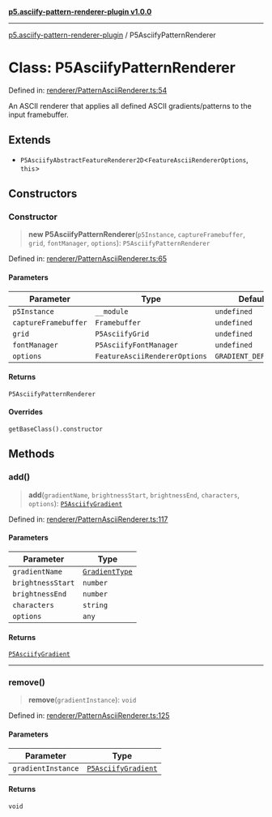 [**p5.asciify-pattern-renderer-plugin v1.0.0**](../README.md)

***

[p5.asciify-pattern-renderer-plugin](../README.md) / P5AsciifyPatternRenderer

# Class: P5AsciifyPatternRenderer

Defined in: [renderer/PatternAsciiRenderer.ts:54](https://github.com/humanbydefinition/p5.asciify-pattern-renderer-plugin/blob/2499c73bf259b983f942051e0406f35b76f1e6cd/src/renderer/PatternAsciiRenderer.ts#L54)

An ASCII renderer that applies all defined ASCII gradients/patterns to the input framebuffer.

## Extends

- `P5AsciifyAbstractFeatureRenderer2D`\<`FeatureAsciiRendererOptions`, `this`\>

## Constructors

### Constructor

> **new P5AsciifyPatternRenderer**(`p5Instance`, `captureFramebuffer`, `grid`, `fontManager`, `options`): `P5AsciifyPatternRenderer`

Defined in: [renderer/PatternAsciiRenderer.ts:65](https://github.com/humanbydefinition/p5.asciify-pattern-renderer-plugin/blob/2499c73bf259b983f942051e0406f35b76f1e6cd/src/renderer/PatternAsciiRenderer.ts#L65)

#### Parameters

| Parameter | Type | Default value |
| ------ | ------ | ------ |
| `p5Instance` | `__module` | `undefined` |
| `captureFramebuffer` | `Framebuffer` | `undefined` |
| `grid` | `P5AsciifyGrid` | `undefined` |
| `fontManager` | `P5AsciifyFontManager` | `undefined` |
| `options` | `FeatureAsciiRendererOptions` | `GRADIENT_DEFAULT_OPTIONS` |

#### Returns

`P5AsciifyPatternRenderer`

#### Overrides

`getBaseClass().constructor`

## Methods

### add()

> **add**(`gradientName`, `brightnessStart`, `brightnessEnd`, `characters`, `options`): [`P5AsciifyGradient`](../p5.asciify-pattern-renderer-plugin/namespaces/patterns/classes/P5AsciifyGradient.md)

Defined in: [renderer/PatternAsciiRenderer.ts:117](https://github.com/humanbydefinition/p5.asciify-pattern-renderer-plugin/blob/2499c73bf259b983f942051e0406f35b76f1e6cd/src/renderer/PatternAsciiRenderer.ts#L117)

#### Parameters

| Parameter | Type |
| ------ | ------ |
| `gradientName` | [`GradientType`](../p5.asciify-pattern-renderer-plugin/namespaces/patterns/type-aliases/GradientType.md) |
| `brightnessStart` | `number` |
| `brightnessEnd` | `number` |
| `characters` | `string` |
| `options` | `any` |

#### Returns

[`P5AsciifyGradient`](../p5.asciify-pattern-renderer-plugin/namespaces/patterns/classes/P5AsciifyGradient.md)

***

### remove()

> **remove**(`gradientInstance`): `void`

Defined in: [renderer/PatternAsciiRenderer.ts:125](https://github.com/humanbydefinition/p5.asciify-pattern-renderer-plugin/blob/2499c73bf259b983f942051e0406f35b76f1e6cd/src/renderer/PatternAsciiRenderer.ts#L125)

#### Parameters

| Parameter | Type |
| ------ | ------ |
| `gradientInstance` | [`P5AsciifyGradient`](../p5.asciify-pattern-renderer-plugin/namespaces/patterns/classes/P5AsciifyGradient.md) |

#### Returns

`void`
